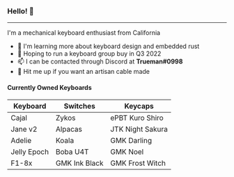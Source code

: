 ### Hello! 👋
---

I'm a mechanical keyboard enthusiast from California

* 🌱 I'm learning more about keyboard design and embedded rust
* 📅 Hoping to run a keyboard group buy in Q3 2022
* 📫 I can be contacted through Discord at **Trueman#0998**
* 💬 Hit me up if you want an artisan cable made
 
#### Currently Owned Keyboards
|Keyboard|Switches|Keycaps|
|--------|--------|-------|
|Cajal|Zykos|ePBT Kuro Shiro|
|Jane v2|Alpacas|JTK Night Sakura|
|Adelie|Koala|GMK Darling|
|Jelly Epoch|Boba U4T|GMK Noel|
|F1-8x|GMK Ink Black|GMK Frost Witch|
